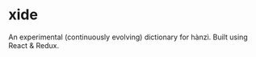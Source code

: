 # xide
An experimental (continuously evolving) dictionary for hànzì. Built using React &amp; Redux. 
